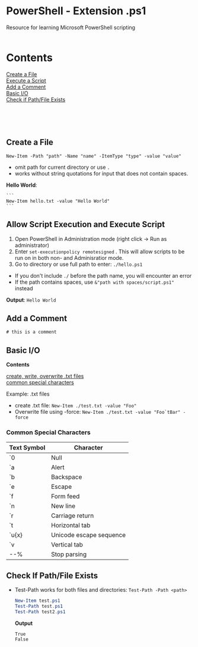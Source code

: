 # PowerShell - Extension .ps1
Resource for learning Microsoft PowerShell scripting
<br><br>


# Contents

[Create a File](#create-a-file) <br>
[Execute a Script](#execute-script) <br>
[Add a Comment](#comments) <br>
[Basic I/O](#io-basic) <br>
[Check if Path/File Exists](#if-exists) <br>

<br><br><br>

<a id="create-a-file"></a>
## Create a File
  ```
  New-Item -Path "path" -Name "name" -ItemType "type" -value "value"
  ```
  - omit path for current directory or use `.`
  - works without string quotations for input that does not contain spaces.

  **Hello World**:

    ```
    New-Item hello.txt -value "Hello World"
    ```
    
<a id="execute-script"></a>
## Allow Script Execution and Execute Script
  1. Open PowerShell in Administration mode (right click -> Run as administrator)
  2. Enter `set-executionpolicy remotesigned`  . This will allow scripts to be run on in both non- and Adminisratior mode.
  3. Go to directory or use full path to enter: `./hello.ps1`
  
  - If you don't include `./` before the path name, you will encounter an error
  - If the path contains spaces, use `&"path with spaces/script.ps1" ` instead

  **Output**:
    ```
    Hello World
    ```
    
    
<a id="comments"></a>

## Add a Comment

`# this is a comment`


<a id="io-basic"></a>

## Basic I/O

**Contents**

[create, write, overwrite .txt files](#txt-files) <br>
[common special characters](#spec-chars) <br>


<a id="txt-files"></a>
Example: .txt files
- create .txt file:    `New-Item ./test.txt -value "Foo"`
- Overwrite file using -force:   `` New-Item ./test.txt -value "Foo`tBar" -force ``



<a id="spec-chars"></a>
### Common Special Characters

| Text Symbol   | Character |
| ------------- | ------------- |  
| `0            | Null                    |
| `a            | Alert                   |
| `b            | Backspace               |
| `e            | Escape                  |
| `f            | Form feed               |
| `n            | New line                |
| `r            | Carriage return         |
| `t            | Horizontal tab          |
| `u{x}         | Unicode escape sequence |
| `v            | Vertical tab            |
| --%           | Stop parsing            |



<a id="if-exists"></a>

## Check If Path/File Exists
- Test-Path works for both files and directories: `Test-Path -Path <path> `

  ```PowerShell
  New-Item test.ps1
  Test-Path test.ps1
  Test-Path test2.ps1
  ```
  
  **Output**
  ```
  True
  False
  ```
